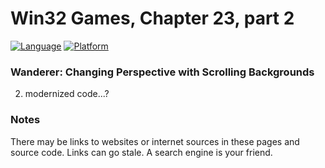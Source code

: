 # Win32 Games, Chapter 23, part 2
[![Language](https://img.shields.io/badge/Language%20-C++-blue.svg)](https://github.com/GeorgePimpleton/Win32-games/)
[![Platform](https://img.shields.io/badge/Platform%20-Win32-blue.svg)](https://github.com/GeorgePimpleton/Win32-games/)
### Wanderer: Changing Perspective with Scrolling Backgrounds

2. modernized code...?

### Notes
There may be links to websites or internet sources in these pages and source code. Links can go stale. A search engine is your friend.
